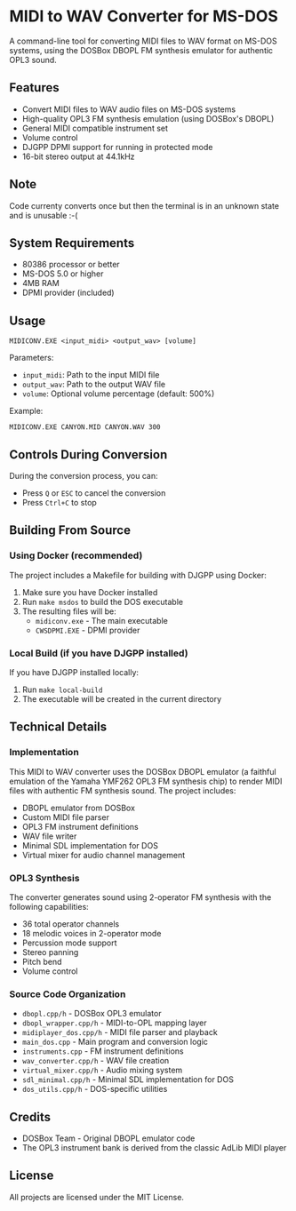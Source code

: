 # MIDI to WAV Converter for MS-DOS

A command-line tool for converting MIDI files to WAV format on MS-DOS systems, using the DOSBox DBOPL FM synthesis emulator for authentic OPL3 sound.

## Features

- Convert MIDI files to WAV audio files on MS-DOS systems
- High-quality OPL3 FM synthesis emulation (using DOSBox's DBOPL)
- General MIDI compatible instrument set
- Volume control
- DJGPP DPMI support for running in protected mode
- 16-bit stereo output at 44.1kHz

## Note

Code currenty converts once but then the terminal is in an unknown state and is unusable  :-(

## System Requirements

- 80386 processor or better
- MS-DOS 5.0 or higher
- 4MB RAM
- DPMI provider (included)

## Usage

```
MIDICONV.EXE <input_midi> <output_wav> [volume]
```

Parameters:
- `input_midi`: Path to the input MIDI file
- `output_wav`: Path to the output WAV file
- `volume`: Optional volume percentage (default: 500%)

Example:
```
MIDICONV.EXE CANYON.MID CANYON.WAV 300
```

## Controls During Conversion

During the conversion process, you can:
- Press `Q` or `ESC` to cancel the conversion
- Press `Ctrl+C` to stop

## Building From Source

### Using Docker (recommended)

The project includes a Makefile for building with DJGPP using Docker:

1. Make sure you have Docker installed
2. Run `make msdos` to build the DOS executable
3. The resulting files will be:
   - `midiconv.exe` - The main executable
   - `CWSDPMI.EXE` - DPMI provider

### Local Build (if you have DJGPP installed)

If you have DJGPP installed locally:

1. Run `make local-build`
2. The executable will be created in the current directory

## Technical Details

### Implementation

This MIDI to WAV converter uses the DOSBox DBOPL emulator (a faithful emulation of the Yamaha YMF262 OPL3 FM synthesis chip) to render MIDI files with authentic FM synthesis sound. The project includes:

- DBOPL emulator from DOSBox
- Custom MIDI file parser
- OPL3 FM instrument definitions
- WAV file writer
- Minimal SDL implementation for DOS
- Virtual mixer for audio channel management

### OPL3 Synthesis

The converter generates sound using 2-operator FM synthesis with the following capabilities:
- 36 total operator channels
- 18 melodic voices in 2-operator mode
- Percussion mode support
- Stereo panning
- Pitch bend
- Volume control

### Source Code Organization

- `dbopl.cpp/h` - DOSBox OPL3 emulator
- `dbopl_wrapper.cpp/h` - MIDI-to-OPL mapping layer
- `midiplayer_dos.cpp/h` - MIDI file parser and playback
- `main_dos.cpp` - Main program and conversion logic
- `instruments.cpp` - FM instrument definitions
- `wav_converter.cpp/h` - WAV file creation
- `virtual_mixer.cpp/h` - Audio mixing system
- `sdl_minimal.cpp/h` - Minimal SDL implementation for DOS
- `dos_utils.cpp/h` - DOS-specific utilities

## Credits

- DOSBox Team - Original DBOPL emulator code
- The OPL3 instrument bank is derived from the classic AdLib MIDI player

## License

All projects are licensed under the MIT License.

